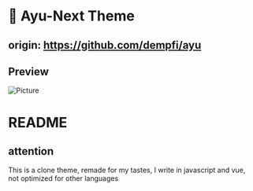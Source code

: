 # 🎨 Ayu-Next Theme
origin: https://github.com/dempfi/ayu
---

## Preview
![Picture](https://github.com/thisVioletHydra/ayu-next/images/--preview-cover.png)

# README

## attention
This is a clone theme, remade for my tastes, I write in javascript and vue, not optimized for other languages

